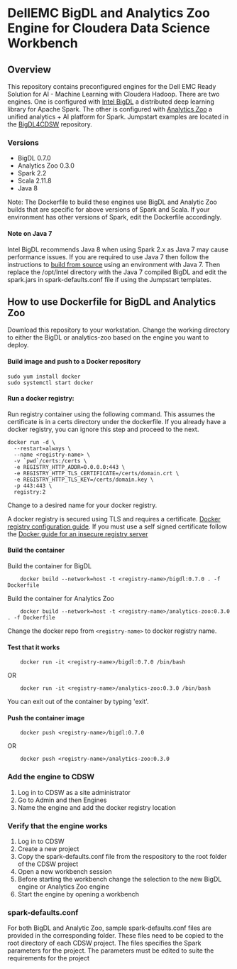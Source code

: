 # DellEMC BigDL and Analytics Zoo Engine for Cloudera Data Science Workbench

## Overview
This repository contains preconfigured engines for the Dell EMC Ready Solution for AI - Machine Learning with Cloudera Hadoop. There are two engines. One is configured with [Intel BigDL](https://bigdl-project.github.io/master/#whitepaper/) a distributed deep learning library for Apache Spark. The other is configured with [Analytics Zoo](http://analytics-zoo.github.io/) a unified analytics + AI platform for Spark. Jumpstart examples are located in the [BigDL4CDSW](https://github.com/dell-ai-engineering/BigDL4CDSW) repository.

### Versions
- BigDL 0.7.0
- Analytics Zoo 0.3.0
- Spark 2.2
- Scala 2.11.8
- Java 8

Note: The Dockerfile to build these engines use BigDL and Analytic Zoo builds that are specific for above versions of Spark and Scala. If your environment has other versions of Spark, edit the Dockerfile accordingly. 

#### Note on Java 7
Intel BigDL recommends Java 8 when using Spark 2.x as Java 7 may cause performance issues. If you are required to use Java 7 then follow the instructions to [build from source](https://bigdl-project.github.io/master/#ScalaUserGuide/install-build-src/#download-bigdl-source) using an environment with Java 7. Then replace the /opt/Intel directory with the Java 7 compiled BigDL and edit the spark.jars in spark-defaults.conf file if using the Jumpstart templates.

## How to use Dockerfile for BigDL and Analytics Zoo

Download this repository to your workstation. Change the working directory to either the BigDL or analytics-zoo based on the engine you want to deploy.

#### Build image and push to a Docker repository
    sudo yum install docker
    sudo systemctl start docker

#### Run a docker registry: 
Run registry container using the following command. This assumes the certificate is in a certs directory under the dockerfile. If you already have a docker registry, you can ignore this step and proceed to the next.
```
docker run -d \
  --restart=always \
  --name <registry-name> \
  -v `pwd`/certs:/certs \
  -e REGISTRY_HTTP_ADDR=0.0.0.0:443 \
  -e REGISTRY_HTTP_TLS_CERTIFICATE=/certs/domain.crt \
  -e REGISTRY_HTTP_TLS_KEY=/certs/domain.key \
  -p 443:443 \
  registry:2
```
Change <registry-name> to a desired name for your docker registry.

A docker registry is secured using TLS and requires a certificate. [Docker registry configuration guide](https://docs.docker.com/registry/deploying/). If you must use a self signed certificate follow the [Docker guide for an insecure registry server](https://docs.docker.com/registry/insecure/#use-self-signed-certificates)

#### Build the container
Build the container for BigDL
```
    docker build --network=host -t <registry-name>/bigdl:0.7.0 . -f Dockerfile
```

Build the container for Analytics Zoo
```    
    docker build --network=host -t <registry-name>/analytics-zoo:0.3.0 . -f Dockerfile
```

Change the docker repo from ```<registry-name>``` to docker registry name.

#### Test that it works
```
    docker run -it <registry-name>/bigdl:0.7.0 /bin/bash
```
OR
```
    docker run -it <registry-name>/analytics-zoo:0.3.0 /bin/bash
``` 
You can exit out of the container by typing 'exit'.

#### Push the container image
```
    docker push <registry-name>/bigdl:0.7.0
```
OR
```
    docker push <registry-name>/analytics-zoo:0.3.0
```

### Add the engine to CDSW
1. Log in to CDSW as a site administrator
2. Go to Admin and then Engines
3. Name the engine and add the docker registry location

### Verify that the engine works
1. Log in to CDSW
2. Create a new project
3. Copy the spark-defaults.conf file from the respository to the root folder of the CDSW project 
4. Open a new workbench session
5. Before starting the workbench change the selection to the new BigDL engine or Analytics Zoo engine
6. Start the engine by opening a workbench


### spark-defaults.conf
For both BigDL and Analytic Zoo, sample spark-defaults.conf files are provided in the corresponding folder. These files need to be copied to the root directory of each CDSW project. The files specifies the Spark parameters for the project. The parameters must be edited to suite the requirements for the project

